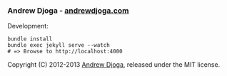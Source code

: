 ### Andrew Djoga - [andrewdjoga.com](http://andrewdjoga.com)

Development:

    bundle install
    bundle exec jekyll serve --watch
    # => Browse to http://localhost:4000

Copyright (C) 2012-2013 [Andrew Djoga](http://andrewdjoga.com), released under the MIT license.
